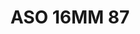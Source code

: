 ---
title: ASO 16MM 87
date: 
draft: false

# descripcion
description : Anillo de plata 925.

materials: Plata 925

color: 

dimensions: 16mm diámetro

code: 05-23-1476

type: "Anillos"

categories: []

price: $4.380,00

price_eftvo: $3.720,00

# Images
# first image will be shown in the product page
images:
  # - image: "images/path_to_image"
  # La ubicacion de las imagenes es imagenes/Anillos/Anillos.Solo Plata/05-23-1476-aso-16mm-87
  - image: "./images/anillos/solo_plata/05-23-1476-aso-16mm-87.jpg"
---